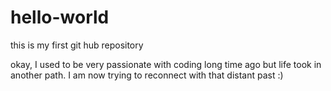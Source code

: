 # hello-world
this is my first git hub repository

okay, I used to be very passionate with coding long time ago but life took in another path. I am now trying to reconnect with that distant past :)
